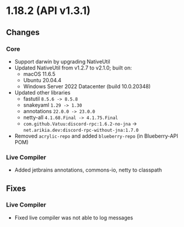 # 1.18.2 (API v1.3.1)

## Changes

### Core

- Support darwin by upgrading NativeUtil
- Updated NativeUtil from v1.2.7 to v2.1.0; built on:
    - macOS 11.6.5
    - Ubuntu 20.04.4
    - Windows Server 2022 Datacenter (build 10.0.20348)
- Updated other libraries
    - fastutil `8.5.6 -> 8.5.8`
    - snakeyaml `1.29 -> 1.30`
    - annotations `22.0.0 -> 23.0.0`
    - netty-all `4.1.68.Final -> 4.1.75.Final`
    - `com.github.Vatuu:discord-rpc:1.6.2-no-jna` -> `net.arikia.dev:discord-rpc-without-jna:1.7.0`
- Removed `acrylic-repo` and added `blueberry-repo` (in Blueberry-API POM)

### Live Compiler
- Added jetbrains annotations, commons-io, netty to classpath

## Fixes

### Live Compiler
- Fixed live compiler was not able to log messages
